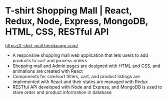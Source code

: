 # T-shirt Shopping Mall | React, Redux, Node, Express, MongoDB, HTML, CSS, RESTful API
https://t-shirt-mall.herokuapp.com/

- A responsive shopping mall web application that lets users to add products to cart and process orders
- Shopping mall and Admin pages are designed with HTML and CSS, and animations are created with React
- Components for size/sort filters, cart, and product listings are implemented with React and their states are managed with Redux
- RESTful API developed with Node and Express, and MongoDB is used to store order and product information in database




